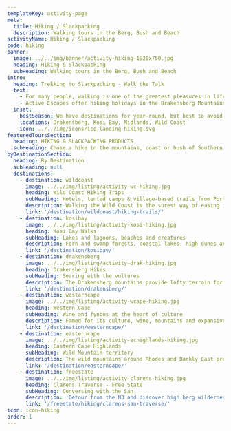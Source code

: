 ```yaml
---
templateKey: activity-page
meta:
  title: Hiking / Slackpacking
  description: Walking tours in the Berg, Bush and Beach
activityName: Hiking / Slackpacking
code: hiking
banner:
  image: ../../img/banner/activity-hiking-1920x750.jpg
  heading: Hiking & Slackpacking
  subHeading: Walking tours in the Berg, Bush and Beach
intro:
  heading: Trekking to Slackpacking - Walk the Talk
  text:
    - For many people, walking is one of the greatest pleasures in life. Being surrounded by natural beauty and hiking with a few close friends and family is a wonderful way to escape the hustle and bustle of city life. In South Africa we are lucky to have a vast range of mountains, valleys, forests and coastlines; which hold incredible hiking, trekking and backpacking opportunities.
    - Active Escapes offer hiking holidays in the Drakensberg Mountains, the KwaZulu-Natal Midlands, the Eastern Cape Highlands, Kosi Bay and along the entire length of the Wild Coast. Whether you're keen to summit lofty peaks with vultures cruising the thermals, or have your sights set on sandy toe’s and refreshing dips in the sea; Active Escapes will set your feet moving in the right direction.
  inset:
    bestSeason: We have destinations for year-round, but best to avoid Dec-Jan school holidays
    locations: Drakensberg, Kosi Bay, Midlands, Wild Coast
    icon: ../../img/icons/ico-landing-hiking.svg
featuredToursSection:
  heading: HIKING & SLACKPACKING PRODUCTS
  subHeading: Chose a hike in the mountains, coast or bush of Southern Africa
byDestinationSection:
  heading: By Destination
  subHeading: null
  destinations:
    - destination: wildcoast
      image: ../../img/listing/activity-wc-hiking.jpg
      heading: Wild Coast Hiking Trips
      subHeading: Hotels, tented camps & village-based trails from Port Edward to Cintsa
      description: Walking the Wild Coast is the surest way of easing into the Transkei vibe. From village homestays to hotel lays, with tented camps and traditional backpackers along the way, we cover the entire stretch of Wild Coast with trail options to suit all levels of fitness and comfort.
      link: '/destination/wildcoast/hiking-trails/'
    - destination: kosibay
      image: ../../img/listing/activity-kosi-hiking.jpg
      heading: Kosi Bay Walks
      subHeading: Lakes and lagoons, beaches and creatures
      description: Fern and swamp forests, coastal lakes, high dunes and secluded beaches. The diverse biomes on the Kosi Bay Slackpacker allow one to go swimming with dolphins one day and birding from dugout canoes the next. Here are some great hike options for friends and families.
      link: '/destination/kosibay/'
    - destination: drakensberg
      image: ../../img/listing/activity-drak-hiking.jpg
      heading: Drakensberg Hikes
      subHeading: Soaring with the vultures
      description: The Drakensberg mountains provide lofty terrain for walkers. Our Amphitheatre Trail will get you to the top without sleeping in tents or caves, whilst the Vulture trail provides a more gentle amble in the lower foothills.
      link: '/destination/drakensberg/'
    - destination: westerncape
      image: ../../img/listing/activity-wcape-hiking.jpg
      heading: Western Cape
      subHeading: Wine and fynbos at the heart of culture
      description: Famed for its culture, wine, mountains and expansive ocean vantage, the Western Cape offers an exciting range of slackpacking and hiking trails which feature the best of the fair Cape.
      link: '/destination/westerncape/'
    - destination: easterncape
      image: ../../img/listing/activity-echighlands-hiking.jpg
      heading: Eastern Cape Highlands
      subHeading: Wild Mountain territory
      description: The wild mountains around Rhodes and Barkly East provide a tranquil escape from fast city life. Relax with a glass of Glühwein by a log fire in winter, or enjoy an invigorating swim in a mountain stream by summer, the Eastern Cape highlands has a bounty of pleasures to discover.
      link: '/destination/easterncape/'
    - destination: freestate
      image: ../../img/listing/activity-clarens-hiking.jpg
      heading: Clarens Traverse - Free State
      subHeading: Conversing with the San
      description: 'Detour from the N3 and discover high berg wilderness and cultural treasures. The Clarens area is famous for its fine restaurants, quirky art cafes and more recently: its well preserved dinosaur fossils and San Rock Art. Our new 3 day slackpacking trail in the area will enable you to discover all these gems and more.'
      link: '/freestate/hiking/clarens-san-traverse/'
icon: icon-hiking
order: 1
---
```

